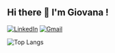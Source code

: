 ## Hi there 👋 I'm Giovana !
[![LinkedIn](https://img.shields.io/badge/LinkedIn-0077B5?style=for-the-badge&logo=linkedin&logoColor=white)](https://www.linkedin.com/in/giovana-lopes-ribeiro-4635912a8)
[![Gmail](https://img.shields.io/badge/Gmail-333333?style=for-the-badge&logo=gmail&logoColor=red)](mailto:gilopes2005@gmail.com)

![Top Langs](https://github-readme-stats-git-masterrstaa-rickstaa.vercel.app/api/top-langs/?gilopesr=gilopesr&layout=compact&bg_color=000&border_color=30A3DC&title_color=E94D5F&text_color=FFF)
